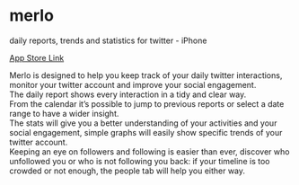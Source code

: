 # merlo
daily reports, trends and statistics for twitter - iPhone

[App Store Link](https://itunes.apple.com/app/id903805247)


Merlo is designed to help you keep track of your daily twitter interactions, monitor your twitter account and improve your social engagement.  
The daily report shows every interaction in a tidy and clear way.  
From the calendar it’s possible to jump to previous reports or select a date range to have a wider insight.  
The stats will give you a better understanding of your activities and your social engagement, simple graphs will easily show specific trends of your twitter account.  
Keeping an eye on followers and following is easier than ever, discover who unfollowed you or who is not following you back: if your timeline is too crowded or not enough, the people tab will help you either way.

